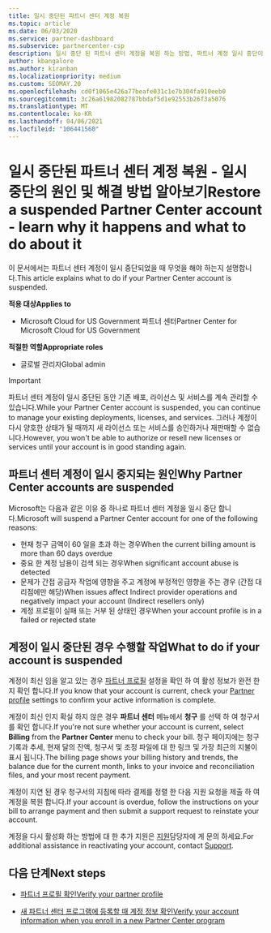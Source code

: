 ```yaml
---
title: 일시 중단된 파트너 센터 계정 복원
ms.topic: article
ms.date: 06/03/2020
ms.service: partner-dashboard
ms.subservice: partnercenter-csp
description: 일시 중단 된 파트너 센터 계정을 복원 하는 방법, 파트너 계정 일시 중단이 발생 하는 이유 및 일시 중단 하는 동안 계정을 사용 하는 방법을 알아봅니다.
author: kbangalore
ms.author: kiranban
ms.localizationpriority: medium
ms.custom: SEOMAY.20
ms.openlocfilehash: cd0f1065e426a77beafe031c1e7b304fa910eeb0
ms.sourcegitcommit: 3c26a61982082787bbdaf5d1e92553b26f3a5076
ms.translationtype: MT
ms.contentlocale: ko-KR
ms.lasthandoff: 04/06/2021
ms.locfileid: "106441560"
---
```

# <a name="restore-a-suspended-partner-center-account---learn-why-it-happens-and-what-to-do-about-it"></a><span data-ttu-id="8f755-103">일시 중단된 파트너 센터 계정 복원 - 일시 중단의 원인 및 해결 방법 알아보기</span><span class="sxs-lookup"><span data-stu-id="8f755-103">Restore a suspended Partner Center account - learn why it happens and what to do about it</span></span>

<span data-ttu-id="8f755-104">이 문서에서는 파트너 센터 계정이 일시 중단되었을 때 무엇을 해야 하는지 설명합니다.</span><span class="sxs-lookup"><span data-stu-id="8f755-104">This article explains what to do if your Partner Center account is suspended.</span></span>

<span data-ttu-id="8f755-105">**적용 대상**</span><span class="sxs-lookup"><span data-stu-id="8f755-105">**Applies to**</span></span>

- <span data-ttu-id="8f755-106">Microsoft Cloud for US Government 파트너 센터</span><span class="sxs-lookup"><span data-stu-id="8f755-106">Partner Center for Microsoft Cloud for US Government</span></span>

<span data-ttu-id="8f755-107">**적절한 역할**</span><span class="sxs-lookup"><span data-stu-id="8f755-107">**Appropriate roles**</span></span>

- <span data-ttu-id="8f755-108">글로벌 관리자</span><span class="sxs-lookup"><span data-stu-id="8f755-108">Global admin</span></span>


> [!IMPORTANT]  
> <span data-ttu-id="8f755-109">파트너 센터 계정이 일시 중단된 동안 기존 배포, 라이선스 및 서비스를 계속 관리할 수 있습니다.</span><span class="sxs-lookup"><span data-stu-id="8f755-109">While your Partner Center account is suspended, you can continue to manage your existing deployments, licenses, and services.</span></span> <span data-ttu-id="8f755-110">그러나 계정이 다시 양호한 상태가 될 때까지 새 라이선스 또는 서비스를 승인하거나 재판매할 수 없습니다.</span><span class="sxs-lookup"><span data-stu-id="8f755-110">However, you won't be able to authorize or resell new licenses or services until your account is in good standing again.</span></span>

## <a name="why-partner-center-accounts-are-suspended"></a><span data-ttu-id="8f755-111">파트너 센터 계정이 일시 중지되는 원인</span><span class="sxs-lookup"><span data-stu-id="8f755-111">Why Partner Center accounts are suspended</span></span>

<span data-ttu-id="8f755-112">Microsoft는 다음과 같은 이유 중 하나로 파트너 센터 계정을 일시 중단 합니다.</span><span class="sxs-lookup"><span data-stu-id="8f755-112">Microsoft will suspend a Partner Center account for one of the following reasons:</span></span>

- <span data-ttu-id="8f755-113">현재 청구 금액이 60 일을 초과 하는 경우</span><span class="sxs-lookup"><span data-stu-id="8f755-113">When the current billing amount is more than 60 days overdue</span></span>
- <span data-ttu-id="8f755-114">중요 한 계정 남용이 검색 되는 경우</span><span class="sxs-lookup"><span data-stu-id="8f755-114">When significant account abuse is detected</span></span>
- <span data-ttu-id="8f755-115">문제가 간접 공급자 작업에 영향을 주고 계정에 부정적인 영향을 주는 경우 (간접 대리점에만 해당)</span><span class="sxs-lookup"><span data-stu-id="8f755-115">When issues affect Indirect provider operations and negatively impact your account (Indirect resellers only)</span></span>
- <span data-ttu-id="8f755-116">계정 프로필이 실패 또는 거부 된 상태인 경우</span><span class="sxs-lookup"><span data-stu-id="8f755-116">When your account profile is in a failed or rejected state</span></span>

## <a name="what-to-do-if-your-account-is-suspended"></a><span data-ttu-id="8f755-117">계정이 일시 중단된 경우 수행할 작업</span><span class="sxs-lookup"><span data-stu-id="8f755-117">What to do if your account is suspended</span></span>

<span data-ttu-id="8f755-118">계정이 최신 임을 알고 있는 경우 [파트너 프로필](https://partner.microsoft.com/pcv/accountsettings/partnerprofile) 설정을 확인 하 여 활성 정보가 완전 한지 확인 합니다.</span><span class="sxs-lookup"><span data-stu-id="8f755-118">If you know that your account is current, check your [Partner profile](https://partner.microsoft.com/pcv/accountsettings/partnerprofile) settings to confirm your active information is complete.</span></span> 

<span data-ttu-id="8f755-119">계정이 최신 인지 확실 하지 않은 경우 **파트너 센터** 메뉴에서 **청구** 를 선택 하 여 청구서를 확인 합니다.</span><span class="sxs-lookup"><span data-stu-id="8f755-119">If you're not sure whether your account is current, select **Billing** from the **Partner Center** menu to check your bill.</span></span> <span data-ttu-id="8f755-120">청구 페이지에는 청구 기록과 추세, 현재 달의 잔액, 청구서 및 조정 파일에 대 한 링크 및 가장 최근의 지불이 표시 됩니다.</span><span class="sxs-lookup"><span data-stu-id="8f755-120">The billing page shows your billing history and trends, the balance due for the current month, links to your invoice and reconciliation files, and your most recent payment.</span></span>

<span data-ttu-id="8f755-121">계정이 지연 된 경우 청구서의 지침에 따라 결제를 정렬 한 다음 지원 요청을 제출 하 여 계정을 복원 합니다.</span><span class="sxs-lookup"><span data-stu-id="8f755-121">If your account is overdue, follow the instructions on your bill to arrange payment and then submit a support request to reinstate your account.</span></span> 

<span data-ttu-id="8f755-122">계정을 다시 활성화 하는 방법에 대 한 추가 지원은 [지원](https://partner.microsoft.com/dashboard/support/csp/servicerequests/create)담당자에 게 문의 하세요.</span><span class="sxs-lookup"><span data-stu-id="8f755-122">For additional assistance in reactivating your account, contact [Support](https://partner.microsoft.com/dashboard/support/csp/servicerequests/create).</span></span>

## <a name="next-steps"></a><span data-ttu-id="8f755-123">다음 단계</span><span class="sxs-lookup"><span data-stu-id="8f755-123">Next steps</span></span>

- [<span data-ttu-id="8f755-124">파트너 프로필 확인</span><span class="sxs-lookup"><span data-stu-id="8f755-124">Verify your partner profile</span></span>](update-your-partner-profile.md)

- [<span data-ttu-id="8f755-125">새 파트너 센터 프로그램에 등록할 때 계정 정보 확인</span><span class="sxs-lookup"><span data-stu-id="8f755-125">Verify your account information when you enroll in a new Partner Center program</span></span>](verification-responses.md)

